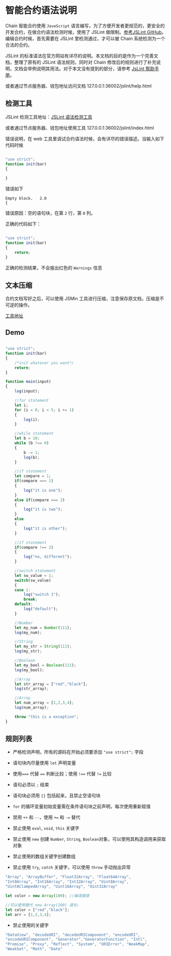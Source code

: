 # **智能合约语法说明**
Chain 智能合约使用 `JaveScript` 语言编写，为了方便开发者更规范的，更安全的开发合约，在做合约语法检测时候，使用了 JSLint 做限制。[参考JSLint GitHub](./)。编辑合约时候，首先需要在 JSLint 里检测通过，才可以被 Chain 系统检测为一个合法的合约。

JSLint 的标准语法在官方网站有详尽的说明。本文档的目的是作为一个完善文档，整理了原有的 JSLint 语法规则，同时对 Chain 修改后的规则进行了补充说明，文档会举例说明其用法。对于本文没有提到的部分，请参考 [JsLint 帮助手册](http://chain.chinacloudapp.cn:36002/help.html)。

或者通过节点服务器、钱包地址访问文档 127.0.0.1:36002/jslint/help.html

## **检测工具**
   JSLint 检测工具地址：[JSLint 语法检测工具](http://chain.chinacloudapp.cn:36002/jslint.html "JSLint 语法检测工具")

   或者通过节点服务器、钱包地址使用工具 127.0.0.1:36002/jslint/index.html

错误说明，在 web 工具里调试合约语法时候，会有详尽的错误描述。当输入如下代码时候

```javascript

"use strict";
function init(bar)
{
    
}
```

错误如下

```
Empty block.   2.0
{
```

错误原因：空的语句块，在第 `2` 行，第 `0` 列。

正确的代码如下：

```javascript

"use strict";
function init(bar)
{
    return;    
}
```

正确的检测结果，不会报出红色的 `Warnings` 信息

## **文本压缩**
合约文档写好之后，可以使用 JSMin 工具进行压缩，注意保存原文档，压缩是不可逆的操作。

[工具地址](../../../deploy/jsmin/)

## **Demo**
```javascript

"use strict";
function init(bar)
{
    /*init whatever you want*/
    return;
}

function main(input) 
{
    log(input);

    //for statement
    let i;
    for (i = 0; i < 5; i += 1) 
    {
        log(i);
    }

    //while statement
    let b = 10;
    while (b !== 0) 
    {
        b -= 1;
        log(b);
    }

    //if statement
    let compare = 1;
    if(compare === 1)
    {
        log("it is one");
    }
    else if(compare === 2)
    {
        log("it is two");
    }
    else
    {
        log("it is other");
    }

    //if statement
    if(compare !== 2)
    {
        log("no, different");
    }

    //switch statement
    let sw_value = 1;
    switch(sw_value)
    {
    case 1:
        log("switch 1");
        break;
    default:
        log("default");
    }

    //Number
    let my_num = Number(111);
    log(my_num);

    //String
    let my_str = String(111);
    log(my_str);

    //Boolean
    let my_bool = Boolean(111);
    log(my_bool);

    //Array
    let str_array = ["red","black"]; 
    log(str_array);

    //Array
    let num_array = [1,2,3,4];
    log(num_array);

    throw "this is a exception";
}
```

## **规则列表**
 
- 严格检测声明，所有的源码在开始必须要添加 `"use strict";` 字段

- 语句块内尽量使用 `let` 声明变量

- 使用`===` 代替 `==` 判断比较；使用 `!==` 代替 `!=` 比较

- 语句必须以 `;` 结束

- 语句块必须用 `{}` 包括起来，且禁止空语句块

- `for` 的循环变量初始变量需在条件语句块之前声明，每次使用重新赋值

- 禁用 `++` 和 `--`，使用 `+=` 和 `-=` 替代

- 禁止使用 `eval`, `void`, `this` 关键字

- 禁止使用 `new` 创建 `Number`, `String`, `Boolean`对象，可以使用其构造调用来获取对象

- 禁止使用的数组关键字创建数组

- 禁止使用 `try`, `catch` 关键字，可以使用 `throw` 手动抛出异常

```javascript
"Array", "ArrayBuffer", "Float32Array", "Float64Array", 
"Int8Array", "Int16Array", "Int32Array", "Uint8Array", 
"Uint8ClampedArray", "Uint16Array", "Uint32Array"

let color = new Array(100); //编译报错

//可以使用替代 new Array(100) 语句;
let color = ["red","black"]; 
let arr = [1,2,3,4];
```

- 禁止使用的关键字
```javascript
"DataView", "decodeURI", "decodeURIComponent", "encodeURI", 
"encodeURIComponent", "Generator","GeneratorFunction", "Intl", 
"Promise", "Proxy", "Reflect", "System", "URIError", "WeakMap", 
"WeakSet", "Math", "Date"
```
